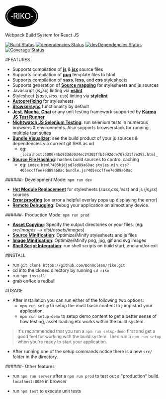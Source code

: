 [![RIKO](./test-riko/riko-favicon.png)](https://github.com/Donmclean/riko)

Webpack Build System for React JS

[![Build Status](https://travis-ci.org/Donmclean/riko.svg?branch=master)](https://travis-ci.org/Donmclean/riko) [![dependencies Status](https://david-dm.org/donmclean/riko/status.svg)](https://david-dm.org/donmclean/riko) [![devDependencies Status](https://david-dm.org/donmclean/riko/dev-status.svg)](https://david-dm.org/donmclean/riko?type=dev) [![Coverage Status](https://coveralls.io/repos/github/Donmclean/riko/badge.svg?branch=master)](https://coveralls.io/github/Donmclean/riko?branch=master)


#FEATURES

- Supports compilation of [**js**](https://www.javascript.com/) & [**jsx**](https://facebook.github.io/react/docs/jsx-in-depth.html) source files
- Supports compilation of [**pug**](https://pugjs.org) template files to html
- Supports compilation of [**sass**](http://sass-lang.com/), [**less**](http://lesscss.org/), and [**css**](http://www.w3schools.com/css/) stylesheets
- Supports generation of [**Source mapping**](https://www.npmjs.com/package/source-map) for stylesheets and js sources
- Javascript (_js_,_jsx_) linting via [**eslint**](http://eslint.org/)
- Stylesheet (_sass_, _less_, _css_) linting via [**stylelint**](https://github.com/stylelint/stylelint)
- [**Autoprefixing**](https://github.com/postcss/autoprefixer) for stylesheets
- [**Browsersync**](https://www.browsersync.io/) functionality by default
- [**Jest**](https://facebook.github.io/jest/), [**Mocha**](https://mochajs.org/), [**Chai**](http://chaijs.com/) or any unit testing framework supported by [**Karma JS Test Runner**](https://karma-runner.github.io/1.0/index.html)
- [**Nightwatch JS Selenium Testing**](http://nightwatchjs.org/): run selenium tests in numerous browsers & environments.
Also supports browserstack for running multiple test suites
- [**Bundle Visualizer**](https://chrisbateman.github.io/webpack-visualizer/): see the build product of your js sources & dependencies via current git SHA as url 
    - eg: `_localhost:3000/4bd933dd0d4ec24302ffb3e92dde767d31f7e392.html_`
- [**Source File Hashing**](#_): hashes build sources to control caching 
    - eg: `index.html?405kjdjsd7ed89a68ac` `styles.min.css?405eccffee7ed89a68ac` `bundle.js?405eccffee7ed89a68ac`

######- Development Mode: `npm run dev`

- [**Hot Module Replacement**](https://webpack.github.io/docs/hot-module-replacement.html) for stylesheets (_sass,css,less_) and js (_js,jsx_) sources
- [**Error proofing**](https://github.com/webpack/webpack-dev-server/issues/522) (on error a helpful overlay pops up displaying the error)
- [**Remote Debugging**](http://vorlonjs.com/): Debug your application on almost any device.

######- Production Mode: `npm run prod`

- [**Asset Copying**](#_): Specify the output directories or your files. (eg: _src/images_  -->  _dist/assets/images_) 
- [**Source Minification**](#_): Optimize/Minify stylesheets and js files
- [**Image Minification**](https://github.com/tcoopman/image-webpack-loader): Optimize/Minify png, jpg, gif and svg images
- [**Shell Script Integration**](https://www.npmjs.com/package/webpack-shell-plugin): run shell scripts on build start, end and/or exit

#INSTALL

- run `git clone https://github.com/Donmclean/riko.git`
- cd into the cloned directory by running `cd riko`
- run `npm install`
- grab ~~coffee~~ a redbull

#USAGE

- After installation you can run either of the following two options: 
    - `npm run setup` to setup the most basic content to jump start your application.
    - `npm run setup-demo` to setup demo content to get a better sense of how testing, asset loading etc works within the build system. 
 
> It's recommended that you run a `npm run setup-demo` first and get a good feel for working with the build system. 
> Then run a `npm run setup` when you're ready to start your application.
 
- After running one of the setup commands notice there is a new `src/` folder in the directory. 

######- Other features
- run `npm run server` after a `npm run prod` to test out a "production" build. `localhost:8080` in browser

- run `npm test` to execute unit tests